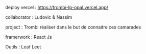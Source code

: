  deploy vercel : https://trombi-lp-opal.vercel.app/

collaborator : Ludovic & Nassim 

project : Trombi réaliser dans le but de connaitre ces camarades 

framerwork : React Js 

Outils : Leaf Leet


